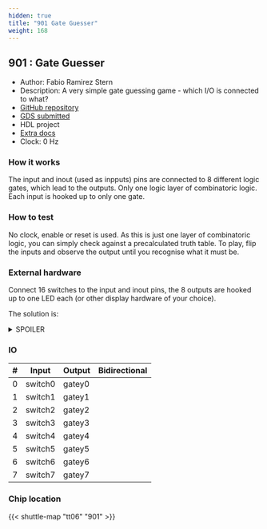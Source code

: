 ```yaml
---
hidden: true
title: "901 Gate Guesser"
weight: 168
---
```


## 901 : Gate Guesser

* Author: Fabio Ramirez Stern
* Description: A very simple gate guessing game - which I/O is connected to what?
* [GitHub repository](https://github.com/faramire/TT06-gate-guesser)
* [GDS submitted](https://github.com/faramire/TT06-gate-guesser/actions/runs/8654554716)
* HDL project
* [Extra docs]()
* Clock: 0 Hz

<!---

This file is used to generate your project datasheet. Please fill in the information below and delete any unused
sections.

You can also include images in this folder and reference them in the markdown. Each image must be less than
512 kb in size, and the combined size of all images must be less than 1 MB.
-->


### How it works

The input and inout (used as inpputs) pins are connected to 8 different logic gates, which lead to the outputs. Only one logic layer of combinatoric logic.
Each input is hooked up to only one gate.

### How to test

No clock, enable or reset is used. As this is just one layer of combinatoric logic, you can simply check against a precalculated truth table. To play, flip the inputs and observe the output until you recognise what it must be.

### External hardware

Connect 16 switches to the input and inout pins, the 8 outputs are hooked up to one LED each (or other display hardware of your choice).

The solution is:

<details> 
  <summary> SPOILER </summary>


out0 = in0 and in2

out1 = not in1

out2 = in5 and in7 and inA

out3 = in6 xor inC

out4 = in4 nand in9

out5 = in8 xnor B

out6 = inE nor inF

out7 = in3 or inD

</details>


### IO

| #             | Input    | Output   | Bidirectional   |
| ------------- | -------- | -------- | --------------- |
| 0 | switch0  | gatey0  |      |
| 1 | switch1  | gatey1  |      |
| 2 | switch2  | gatey2  |      |
| 3 | switch3  | gatey3  |      |
| 4 | switch4  | gatey4  |      |
| 5 | switch5  | gatey5  |      |
| 6 | switch6  | gatey6  |      |
| 7 | switch7  | gatey7  |      |


### Chip location

{{< shuttle-map "tt06" "901" >}}
